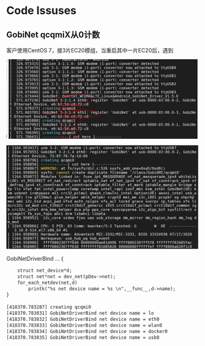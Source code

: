 Code Issuses
=====

GobiNet qcqmiX从0计数
----

客户使用CentOS 7，接3片EC20模组，当重启其中一片EC20后，遇到


![](GobiNet_qcqmiX.png)

![](GobiNet_qcqmiX_duplicated.jpg)

GobiNetDriverBind
...
	{

		struct net_device*d;
		struct net*net = dev_net(pDev->net);
		for_each_netdev(net,d)
			printk("%s net device name = %s \n",__func__,d->name);
	}

	[418370.783287] creating qcqmi0
	[418370.783831] GobiNetDriverBind net device name = lo
	[418370.783832] GobiNetDriverBind net device name = eth0
	[418370.783833] GobiNetDriverBind net device name = wlan0
	[418370.783834] GobiNetDriverBind net device name = docker0
	[418370.783835] GobiNetDriverBind net device name = usb0


